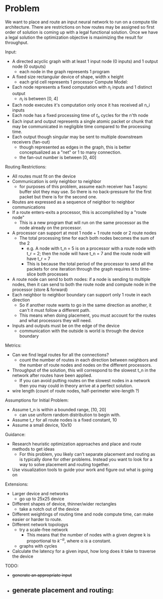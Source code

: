 # Problem
We want to place and route an input neural network to run on a compute tile
architecture. There are restrictions on how routes may be assigned so first
order of solution is coming up with a legal functional solution. Once we
have a legal solution the optimization objective is maximizing the result
for throughput.

Input:
 - A directed acyclic graph with at least 1 input node (0 inputs) and 1 output node (0 outputs)
   - each node in the graph represents 1 program
 - A fixed size rectangular device of shape, width x height
   - each grid cell represents 1 processor
Compute Model:
 - Each node represents a fixed computation with $n_i$ inputs and 1 distinct output
   - $n_i$ is between [0, 4]
 - Each node executes it's computation only once it has received all n_i inputs
 - Each node has a fixed processing time of $t_n$ cycles for the n'th node
 - Each input and output represents a single atomic packet or chunk that may be
   communicated in negligible time compared to the processing time.
 - Each output though singular may be sent to multiple downstream receivers (fan-out)
   - though represented as edges in the graph, this is better conceptualized as a "net"
     or 1 to many connection.
   - the fan-out number is between [0, 40]


Routing Restrictions:
 - All routes must fit on the device
 - Communication is only neighbor to neighbor
   - for purposes of this problem, assume each receiver has 1 async buffer slot they
     may use. So there is no back-pressure for the first packet but there is for the
     second one.
 - Routes are expressed as a sequence of neighbor to neighbor communications
 - If a route enters-exits a processor, this is accomplished by a "route node"
   - This is a new program that will run on the same processor as the node
     already on the processor.
 - A processor can support at most 1 node + 1 route node or 2 route nodes
   - The total processing time for each both nodes becomes the sum of the 2
     - e.g. A node with t_n = 5 is on a processor with a route node with t_r = 2; then
       the node will have t_n = 7 and the route node will have t_r = 7
     - This is because the total period of the processor to send all the packets for
       one iteration through the graph requires it to time-slice both processes
 - A route node can send to both nodes: if a node is sending to multiple nodes, then it can send to both the route node and compute node in the processor (store & forward)
 - Each neighbor to neighbor boundary can support only 1 route in each direction
   - So if another route wants to go in the same direction as another, it can't
     it must follow a different path.
   - This means when doing placement, you must account for the routes and what processors
     they will need.
 - Inputs and outputs must be on the edge of the device
   - communication with the outside is world is through the device boundary

Metrics:
 - Can we find legal routes for all the connections?
   - count the number of routes in each direction between neighbors and the number
     of route nodes and nodes on the different processors.
 - Throughput of the solution, this will correspond to the slowest t_n in the network
   after routes have been applied.
   - If you can avoid putting routes on the slowest nodes in a network then you may
     could in theory arrive at a perfect solution.
 - wire length (count of route nodes, half-perimeter wire-length ?)
 

Assumptions for Initial Problem:
 - Assume t_n is within a bounded range, [10, 20]
   - can use uniform random distribution to begin with.
 - Assume t_r for all route nodes is a fixed constant, 10
 - Assume a small device, 10x10

Guidance:
 - Research heuristic optimization approaches and place and route methods to get ideas
   - For this problem, you likely can't separate placement and routing as is typically done
     for other problems. Instead you want to look for a way to solve placement and routing
     together.
 - Use visualization tools to guide your work and figure out what is going on

Extensions:
 - Larger device and networks
   - go up to 25x25 device
 - Different shapes of device, thinner/wider rectangles
   - take a notch out of the device
-  Different weightings of routing time and node compute time, can make easier or harder to route.
- Different network topologys
   - try a scale-free network
     - This means that the number of nodes with a given degree k is proportional to $k^{-α}$, where α is a constant.
   - graphs with cycles
 - Calculate the latency for a given input, how long does it take to traverse the device


 TODO:
 - ~~generate an appropriate input~~
 - generate placement and routing:
    - 